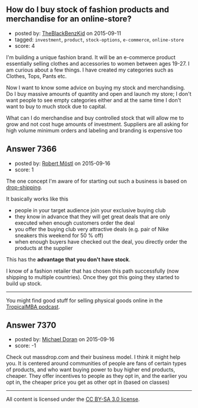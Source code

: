 ## How do I buy stock of fashion products and merchandise for an online-store?

- posted by: [TheBlackBenzKid](https://stackexchange.com/users/293579/theblackbenzkid) on 2015-09-11
- tagged: `investment`, `product`, `stock-options`, `e-commerce`, `online-store`
- score: 4

<p>I'm building a unique fashion brand. It will be an e-commerce product essentially selling clothes and accessories to women between ages 19-27. I am curious about a few things. I have created my categories such as Clothes, Tops, Pants etc.</p>

<p>Now I want to know some advice on buying my stock and merchandising. Do I buy massive amounts of quantity and open and launch my store; I don't want people to see empty categories either and at the same time I don't want to buy to much stock due to capital.</p>

<p>What can I do merchandise and buy controlled stock that will allow me to grow and not cost huge amounts of investment. Suppliers are all asking for high volume minimum orders and labeling and branding is expensive too</p>



## Answer 7366

- posted by: [Robert Möstl](https://stackexchange.com/users/1018191/robert-m-stl) on 2015-09-16
- score: 1

<p>The one concept I'm aware of for starting out such a business is based on <a href="https://en.wikipedia.org/wiki/Drop_shipping" rel="nofollow">drop-shipping</a>.</p>

<p>It basically works like this</p>

<ul>
<li>people in your target audience join your exclusive buying club </li>
<li>they know in advance that they will get great deals that are only executed when enough customers order the deal</li>
<li>you offer the buying club very attractive deals (e.g. pair of Nike sneakers this weekend for 50 % off)</li>
<li>when enough buyers have checked out the deal, you directly order the products at the supplier</li>
</ul>

<p>This has the <strong>advantage that you don't have stock</strong>.</p>

<p>I know of a fashion retailer that has chosen this path successfully (now shipping to multiple countries). Once they got this going they started to build up stock.</p>

<hr>

<p>You might find good stuff for selling physical goods online in the <a href="http://www.tropicalmba.com/" rel="nofollow">TropicalMBA podcast</a>.</p>



## Answer 7370

- posted by: [Michael Doran](https://stackexchange.com/users/6964956/michael-doran) on 2015-09-16
- score: -1

<p>Check out massdrop.com and their business model. I think it might help you. It is centered around communities of people are fans of certain types of products, and who want buying power to buy higher end products, cheaper.  They offer incentives to people as they opt in, and the earlier you opt in, the cheaper price you get as other opt in (based on classes)</p>




---

All content is licensed under the [CC BY-SA 3.0 license](https://creativecommons.org/licenses/by-sa/3.0/).
